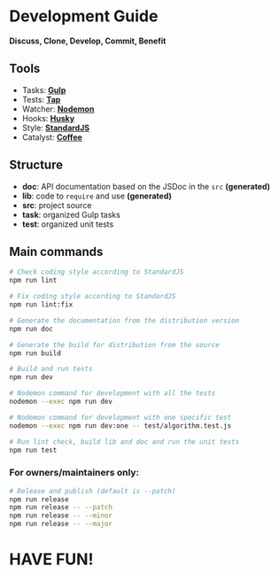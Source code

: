 # Development Guide

**Discuss, Clone, Develop, Commit, Benefit**

## Tools

 - Tasks: [**Gulp**][1]
 - Tests: [**Tap**][2]
 - Watcher: [**Nodemon**][3]
 - Hooks: [**Husky**][4] 
 - Style: [**StandardJS**][5]
 - Catalyst: [**Coffee**][6]

## Structure

 - **doc**: API documentation based on the JSDoc in the `src` **(generated)**
 - **lib**: code to `require` and use **(generated)** 
 - **src**: project source
 - **task**: organized Gulp tasks
 - **test**: organized unit tests

## Main commands

```bash
# Check coding style according to StandardJS
npm run lint

# Fix coding style according to StandardJS
npm run lint:fix

# Generate the documentation from the distribution version
npm run doc

# Generate the build for distribution from the source
npm run build

# Build and run tests
npm run dev

# Nodemon command for development with all the tests
nodemon --exec npm run dev

# Nodemon command for development with one specific test
nodemon --exec npm run dev:one -- test/algorithm.test.js

# Run lint check, build lib and doc and run the unit tests
npm run test
```

### For owners/maintainers only:

```bash
# Release and publish (default is --patch)
npm run release
npm run release -- --patch
npm run release -- --minor
npm run release -- --major
```

# HAVE FUN!


  [1]: https://gulpjs.com
  [2]: https://www.node-tap.org
  [3]: http://nodemon.io
  [4]: https://www.npmjs.com/package/husky
  [5]: https://standardjs.com
  [6]: https://twitter.com/richardszkcs/status/1006990821709766658
